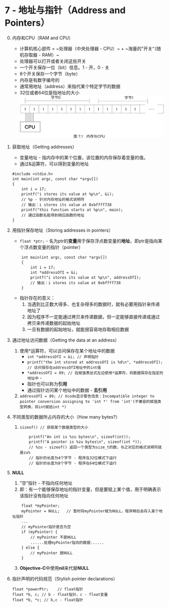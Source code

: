 # 7 - 地址与指针（Address and Pointers）
0. 内存和CPU（RAM and CPU）
	* 计算机核心部件 = ~处理器（中央处理器 - CPU）~ + ~海量的”开关“（随机存取器 - RAM）~
	* 处理器可以打开或者关闭这些开关
	* 一个开关保存一位（bit）信息。1 - 开，0 - 关
	* 8个开关保存一个字节（byte）
	* 内存是有数字编号的
	* 通常用地址（address）来指代某个特定字节的数据
	* 32位或者64位是指地址的大小
	![image](https://github.com/muyanbiao/Objective-C/blob/master/chapter7/Resources/cpu_ram.png)

1. 获取地址（Getting addresses）
	* 变量地址 - 指内存中的某个位置，该位置的内存保存着变量的值。
	* 通过&运算符，可以得到变量的地址
	```
	#include <stdio.h>
	int main(int argc, const char *argv[])
	{
		int i = 17;
		printf("i stores its value at %p\n", &i);
		// %p - 针对内存地址的格式说明符
		// 输出：i stores its value at 0xbffff738
		printf("this function starts at %p\n", main);
		// 通过函数名能得到相应函数的地址
	}	
	```
2. 用指针保存地址（Storing addresses in pointers）
	* `float *ptr;` - 名为ptr的**变量**用于保存浮点数变量的**地址**，即ptr是指向某个浮点数变量的指针（pointer）
	```
		int main(int argc, const char *argv[])
		{
			int i = 17;
			int *addressOfI = &i;
			printf("i stores its value at %p\n", addressOfI);
			// 输出：i stores its value at 0xbffff738
		}	
	```
	* 指针存在的意义：
		1. 当遇到比正数大得多、也复杂得多的数据时，就有必要用指针来传递地址了
		2. 因为程序不一定能通过拷贝来传递数据，但一定能够直接传递或通过拷贝来传递数据的起始地址
		3. 一旦有数据的起始地址，就能很容易地存取相应数据

3. 通过地址访问数据（Getting the data at an address）
	1. 使用*运算符，可以访问保存在某个地址中的数据
		* `int *addressOfI = &i; // 声明指针` 
		* `printf("the int stored at addressOfI is %d\n", *addressOfI); // 访问保存在addressOfI地址中的int值` 
		* `*addressOfI = 89; // 在赋值表达式左边使用*运算符，将数据保存在指定的地址中` - 
		* 指针也可以称为**引用**
		* 通过指针访问某个地址中的数据 - **去引用**
	2. `addressOfI = 89; // Xcode显示警告信息：Incompatible integer to pointer conversion assigning to 'int *' from 'int'(不兼容的赋值类型转换，将int赋给int *)`
4. 不同类型的数据所占内存的大小（How many bytes?）
	1. `sizeof() // 获取某个数据类型的大小`
		```
			printf("An int is %zu bytes\n", sizeof(int));
			printf("A pointer is %zu bytes\n", sizeof(int *));
			// %zu - sizeof() 返回一个类型为size_t的数，与之对应的格式说明符就是zu%
			// 指针的长度为4个字节 - 程序在32位模式下运行
			// 指针的长度为8个字节 - 程序在64位模式下运行
		```
5. **NULL**
	1. ”空“指针 - 不指向任何地址
	2. 即：有一个能够保存地址的指针变量，但是要赋上某个值，用于明确表示该指针没有指向任何地址
	```
		float *myPointer;
		myPointer = NULL;	// 暂时将myPointer赋为NULL，程序稍后会存入某个地址指针
		...
		// myPointer指针是否为空
		if (myPointer) {
			// myPointer 不是NULL
			......处理myPointer指向的数据......
		} else {
			// myPointer 是NULL
		}
	```
	3. **Objective-C**中使用**nil**来代替**NULL**
6. 指针声明的代码规范（Stylish pointer declarations）
	```
	float *powerPtr;	// float指针
	float *b, c; // b - float指针，c - float变量
	float *b, *c; // b,c - float指针	
	```